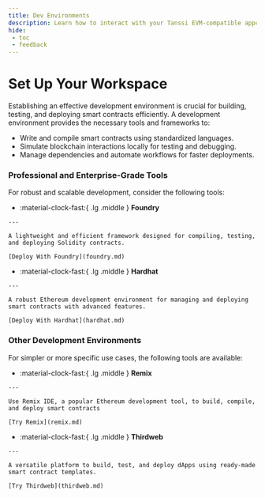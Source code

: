 ```yaml
---
title: Dev Environments
description: Learn how to interact with your Tanssi EVM-compatible appchain through the Ethereum API with different Ethereum tools like Remix, Hardhat, Foundry, and more.
hide:
 - toc
 - feedback
---
```


# Set Up Your Workspace

Establishing an effective development environment is crucial for building, testing, and deploying smart contracts efficiently. A development environment provides the necessary tools and frameworks to:

- Write and compile smart contracts using standardized languages.
- Simulate blockchain interactions locally for testing and debugging.
- Manage dependencies and automate workflows for faster deployments.

### Professional and Enterprise-Grade Tools

For robust and scalable development, consider the following tools:

<div class="grid cards" markdown>

 -   :material-clock-fast:{ .lg .middle } __Foundry__

    ---
    
    A lightweight and efficient framework designed for compiling, testing, and deploying Solidity contracts.
    
    [Deploy With Foundry](foundry.md)  

 -   :material-clock-fast:{ .lg .middle } __Hardhat__

    ---
    
    A robust Ethereum development environment for managing and deploying smart contracts with advanced features.
    
    [Deploy With Hardhat](hardhat.md)  

</div>

### Other Development Environments

For simpler or more specific use cases, the following tools are available:



<div class="grid cards" markdown>

 -   :material-clock-fast:{ .lg .middle } __Remix__

    ---
    
    Use Remix IDE, a popular Ethereum development tool, to build, compile, and deploy smart contracts
    
    [Try Remix](remix.md)  

 -   :material-clock-fast:{ .lg .middle } __Thirdweb__

    ---
    
    A versatile platform to build, test, and deploy dApps using ready-made smart contract templates.
    
    [Try Thirdweb](thirdweb.md)  

</div>